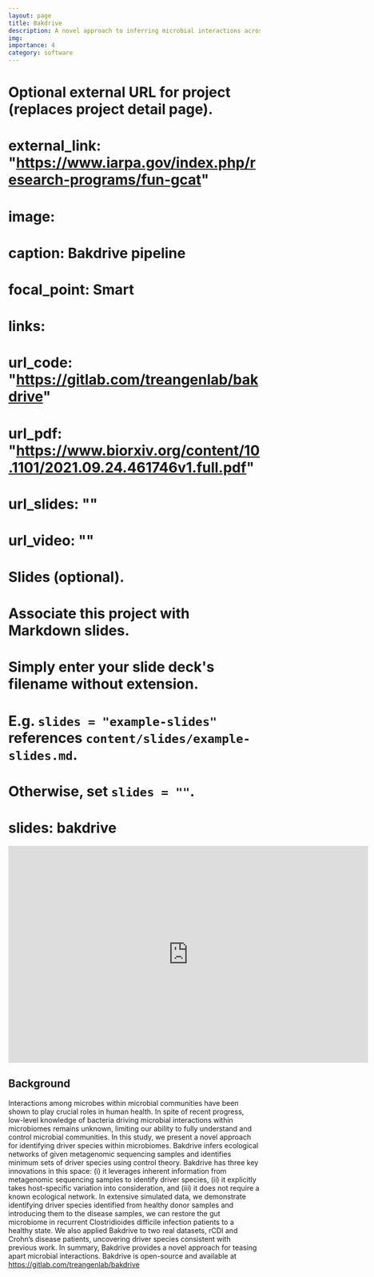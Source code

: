 ```yaml
---
layout: page
title: Bakdrive
description: A novel approach to inferring microbial interactions across multiple microbiome samples
img:
importance: 4
category: software
---
```

# Optional external URL for project (replaces project detail page).
# external_link: "https://www.iarpa.gov/index.php/research-programs/fun-gcat"

# image:
#  caption: Bakdrive pipeline
#  focal_point: Smart

# links:

# url_code: "https://gitlab.com/treangenlab/bakdrive"
# url_pdf: "https://www.biorxiv.org/content/10.1101/2021.09.24.461746v1.full.pdf"
# url_slides: ""
# url_video: ""

# Slides (optional).
#   Associate this project with Markdown slides.
#   Simply enter your slide deck's filename without extension.
#   E.g. `slides = "example-slides"` references `content/slides/example-slides.md`.
#   Otherwise, set `slides = ""`.
# slides: bakdrive

<iframe src="https://docs.google.com/presentation/d/e/2PACX-1vS9ydjWtiIZejkaW0fA5gjJnNmZR1p_IUw3Uwze6cg7RGLHQjOxIzmXoo9ptCODaS8mOzDXX-qTwGM_/embed?start=true&loop=true&delayms=5000" frameborder="0" width="720" height="434" allowfullscreen="true" mozallowfullscreen="true" webkitallowfullscreen="true"></iframe>

## Background
Interactions among microbes within microbial communities have been shown to play crucial roles in human health. In spite of recent progress, low-level knowledge of bacteria driving microbial interactions within microbiomes remains unknown, limiting our ability to fully understand and control microbial communities. In this study, we present a novel approach for identifying driver species within microbiomes. Bakdrive infers ecological networks of given metagenomic sequencing samples and identifies minimum sets of driver species using control theory. Bakdrive has three key innovations in this space: (i) it leverages inherent information from metagenomic sequencing samples to identify driver species, (ii) it explicitly takes host-specific variation into consideration, and (iii) it does not require a known ecological network. In extensive simulated data, we demonstrate identifying driver species identified from healthy donor samples and introducing them to the disease samples, we can restore the gut microbiome in recurrent Clostridioides difficile infection patients to a healthy state. We also applied Bakdrive to two real datasets, rCDI and Crohn’s disease patients, uncovering driver species consistent with previous work. In summary, Bakdrive provides a novel approach for teasing apart microbial interactions. Bakdrive is open-source and available at https://gitlab.com/treangenlab/bakdrive





